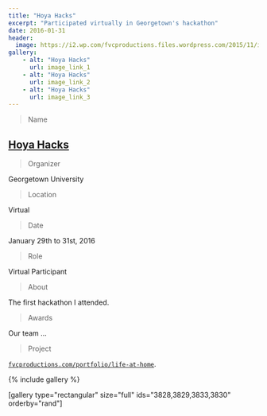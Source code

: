 ```yaml
---
title: "Hoya Hacks"
excerpt: "Participated virtually in Georgetown's hackathon"
date: 2016-01-31
header:
  image: https://i2.wp.com/fvcproductions.files.wordpress.com/2015/11/img_0164.jpg
gallery:
    - alt: "Hoya Hacks"
      url: image_link_1
    - alt: "Hoya Hacks"
      url: image_link_2
    - alt: "Hoya Hacks"
      url: image_link_3
---
```


> Name

## <a title="Hoya Hacks" href="http://hoyahacks.com" target="_blank">Hoya Hacks</a>

> Organizer

Georgetown University

> Location

Virtual

> Date

January 29th to 31st, 2016

> Role

Virtual Participant

> About

The first hackathon I attended.

> Awards

Our team ...

> Project

[`fvcproductions.com/portfolio/life-at-home`](https://fvcproductions.com/portfolio/life-at-home).

{% include gallery %}

[gallery type="rectangular" size="full" ids="3828,3829,3833,3830" orderby="rand"]
